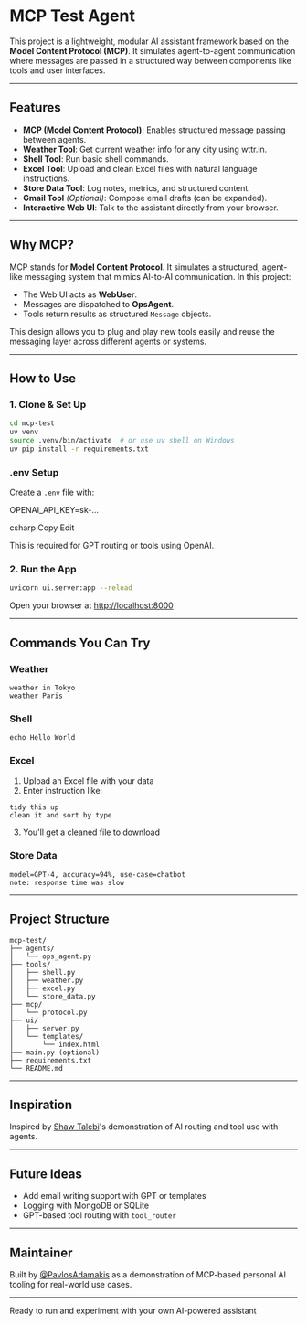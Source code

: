# MCP Test Agent

This project is a lightweight, modular AI assistant framework based on the **Model Content Protocol (MCP)**. It simulates agent-to-agent communication where messages are passed in a structured way between components like tools and user interfaces.

---

##  Features

*  **MCP (Model Content Protocol)**: Enables structured message passing between agents.
*  **Weather Tool**: Get current weather info for any city using wttr.in.
*  **Shell Tool**: Run basic shell commands.
*  **Excel Tool**: Upload and clean Excel files with natural language instructions.
*  **Store Data Tool**: Log notes, metrics, and structured content.
*  **Gmail Tool** *(Optional)*: Compose email drafts (can be expanded).
*  **Interactive Web UI**: Talk to the assistant directly from your browser.

---

##  Why MCP?

MCP stands for **Model Content Protocol**. It simulates a structured, agent-like messaging system that mimics AI-to-AI communication. In this project:

* The Web UI acts as **WebUser**.
* Messages are dispatched to **OpsAgent**.
* Tools return results as structured `Message` objects.

This design allows you to plug and play new tools easily and reuse the messaging layer across different agents or systems.

---

##  How to Use

### 1. Clone & Set Up

```bash
cd mcp-test
uv venv
source .venv/bin/activate  # or use uv shell on Windows
uv pip install -r requirements.txt
```
### .env Setup

Create a `.env` file with:

OPENAI_API_KEY=sk-...

csharp
Copy
Edit

This is required for GPT routing or tools using OpenAI.
### 2. Run the App


```bash
uvicorn ui.server:app --reload
```

Open your browser at [http://localhost:8000](http://localhost:8000)

---

##  Commands You Can Try

### Weather

```
weather in Tokyo
weather Paris
```

### Shell

```
echo Hello World
```

### Excel

1. Upload an Excel file with your data
2. Enter instruction like:

```
tidy this up
clean it and sort by type
```

3. You'll get a cleaned file to download 

### Store Data

```
model=GPT-4, accuracy=94%, use-case=chatbot
note: response time was slow
```

---

##  Project Structure

```
mcp-test/
├── agents/
│   └── ops_agent.py
├── tools/
│   ├── shell.py
│   ├── weather.py
│   ├── excel.py
│   └── store_data.py
├── mcp/
│   └── protocol.py
├── ui/
│   ├── server.py
│   └── templates/
│       └── index.html
├── main.py (optional)
├── requirements.txt
└── README.md
```

---

##  Inspiration

Inspired by [Shaw Talebi](https://www.youtube.com/watch?v=N3vHJcHBS-w)'s demonstration of AI routing and tool use with agents.

---

##  Future Ideas

* Add email writing support with GPT or templates
* Logging with MongoDB or SQLite
* GPT-based tool routing with `tool_router`

---

##  Maintainer

Built by [@PavlosAdamakis](https://github.com/PavlosAdamakis) as a demonstration of MCP-based personal AI tooling for real-world use cases.

---

Ready to run and experiment with your own AI-powered assistant 
